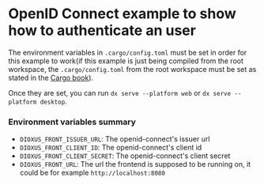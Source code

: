 # OpenID Connect example to show how to authenticate an user

The environment variables in `.cargo/config.toml` must be set in order for this example to work(if this example is just being compiled from the root workspace, the `.cargo/config.toml` from the root workspace must be set as stated in the [Cargo book](https://doc.rust-lang.org/cargo/reference/config.html)).

Once they are set, you can run `dx serve --platform web` or `dx serve --platform desktop`.

### Environment variables summary

- `DIOXUS_FRONT_ISSUER_URL`: The openid-connect's issuer url
- `DIOXUS_FRONT_CLIENT_ID`: The openid-connect's client id
- `DIOXUS_FRONT_CLIENT_SECRET`: The openid-connect's client secret
- `DIOXUS_FRONT_URL`: The url the frontend is supposed to be running on, it could be for example `http://localhost:8080`
